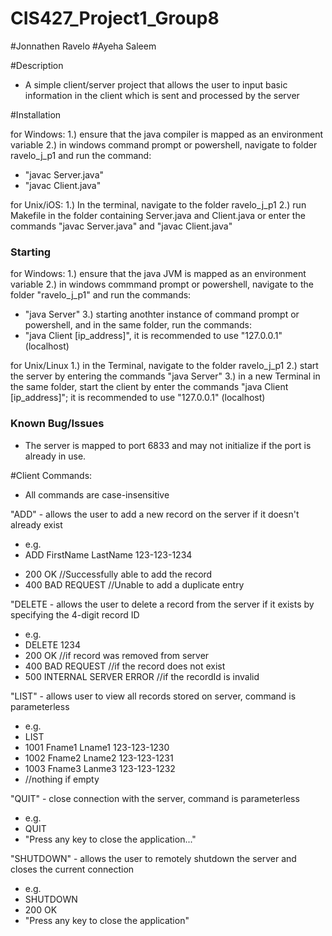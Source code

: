 # CIS427_Project1_Group8
#Jonnathen Ravelo
#Ayeha Saleem

#Description
- A simple client/server project that allows the user to input basic information in the client which is sent and processed by the server

#Installation

for Windows:
1.) ensure that the java compiler is mapped as an environment variable
2.) in windows command prompt or powershell, navigate to folder ravelo_j_p1 and run the command:
* "javac Server.java"
* "javac Client.java"

for Unix/iOS:
1.) In the terminal, navigate to the folder ravelo_j_p1
2.) run Makefile in the folder containing Server.java and Client.java or enter the commands "javac Server.java" and "javac Client.java"

### Starting

for Windows:
1.) ensure that the java JVM is mapped as an environment variable
2.) in windows commmand prompt or powershell, navigate to the folder "ravelo_j_p1" and run the commands:
* "java Server"
3.) starting anothter instance of command prompt or powershell, and in the same folder, run the commands:
* "java Client [ip_address]", it is recommended to use "127.0.0.1" (localhost)

for Unix/Linux
1.) in the Terminal, navigate to the folder ravelo_j_p1
2.) start the server by entering the commands "java Server"
3.) in a new Terminal in the same folder, start the client by enter the commands "java Client [ip_address]"; it is recommended to use "127.0.0.1" (localhost)

### Known Bug/Issues
- The server is mapped to port 6833 and may not initialize if the port is already in use.

#Client Commands: 
* All commands are case-insensitive

"ADD" - allows the user to add a new record on the server if it doesn't already exist
+ e.g. 
+ ADD FirstName LastName 123-123-1234 
- 200 OK              //Successfully able to add the record
- 400 BAD REQUEST     //Unable to add a duplicate entry

"DELETE - allows the user to delete a record from the server if it exists by specifying the 4-digit record ID
+ e.g. 
+ DELETE 1234
+ 200 OK                        //if record was removed from server
+ 400 BAD REQUEST              //if the record does not exist
+ 500 INTERNAL SERVER ERROR    //if the recordId is invalid

"LIST" - allows user to view all records stored on server, command is parameterless
+ e.g. 
+ LIST
+ 1001 Fname1 Lname1 123-123-1230
+ 1002 Fname2 Lname2 123-123-1231
+ 1003 Fname3 Lanme3 123-123-1232
+ //nothing if empty

"QUIT" - close connection with the server, command is parameterless
+ e.g.
+ QUIT
+ "Press any key to close the application..."

"SHUTDOWN" - allows the user to remotely shutdown the server and closes the current connection
+ e.g.
+ SHUTDOWN
+ 200 OK
+ "Press any key to close the application"
 

